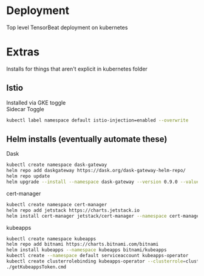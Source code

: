 # Deployment

Top level TensorBeat deployment on kubernetes

# Extras

Installs for things that aren't explicit in kubernetes folder

## Istio

Installed via GKE toggle  
Sidecar Toggle

```sh
kubectl label namespace default istio-injection=enabled --overwrite
```

## Helm installs (eventually automate these)

Dask

```sh
kubectl create namespace dask-gateway
helm repo add daskgateway https://dask.org/dask-gateway-helm-repo/
helm repo update
helm upgrade --install --namespace dask-gateway --version 0.9.0 --values ./kubernetes/dask/helm-values.yml dask-gateway daskgateway/dask-gateway
```

cert-manager

```sh
kubectl create namespace cert-manager
helm repo add jetstack https://charts.jetstack.io
helm install cert-manager jetstack/cert-manager --namespace cert-manager --version v1.2.0 --set installCRDs=true
```

kubeapps

```sh
kubectl create namespace kubeapps
helm repo add bitnami https://charts.bitnami.com/bitnami
helm install kubeapps --namespace kubeapps bitnami/kubeapps
kubectl create --namespace default serviceaccount kubeapps-operator
kubectl create clusterrolebinding kubeapps-operator --clusterrole=cluster-admin --serviceaccount=default:kubeapps-operator
./getKubeappsToken.cmd
```
